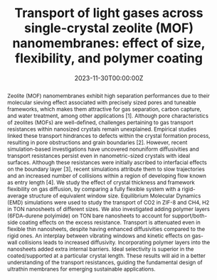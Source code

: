 ---
title: 'Transport of light gases across single-crystal zeolite (MOF) nanomembranes: effect of size, flexibility, and polymer coating'

# Authors
# If you created a profile for a user (e.g. the default `admin` user), write the username (folder name) here
# and it will be replaced with their full name and linked to their profile.
authors:
  - admin
  - Prof. Suresh K. Bhatia

# Author notes (optional)
author_notes:
  - 'Equal contribution'
  - 'Equal contribution'

date: '2023-11-30T00:00:00Z'
doi: ''

# Schedule page publish date (NOT publication's date).
publishDate: '2023-11-30T00:00:00Z'

# Publication type.
# Accepts a single type but formatted as a YAML list (for Hugo requirements).
# Enter a publication type from the CSL standard.
publication_types: ['paper-conference']

# Publication name and optional abbreviated publication name.
publication: In *International Symposium on Green Transformation of Carbon Dioxide (ISGTCO2)*
publication_short: In *ISGTCO2*

abstract: Zeolite (MOF) nanomembranes exhibit high separation performances due to their molecular sieving effect associated with precisely sized pores and tuneable frameworks, which makes them attractive for gas separation, carbon capture, and water treatment, among other applications [1]. Although pore characteristics of zeolites (MOFs) are well-defined, challenges pertaining to gas transport resistances within nanosized crystals remain unexplained. Empirical studies linked these transport hindrances to defects within the crystal formation process, resulting in pore obstructions and grain boundaries [2]. However, recent simulation-based investigations have uncovered nonuniform diffusivities and transport resistances persist even in nanometric-sized crystals with ideal surfaces. Although these resistances were initially ascribed to interfacial effects on the boundary layer [3], recent simulations attribute them to slow trajectories and an increased number of collisions within a region of developing flow known as entry length [4]. We study the effect of crystal thickness and framework flexibility on gas diffusion, by comparing a fully flexible system with a rigid-average structure of equivalent window size. Equilibrium Molecular Dynamics (EMD) simulations were used to study the transport of CO2 in ZIF-8 and CH4, H2 in TON nanosheets of different sizes. We also investigated adding polymer layers (6FDA-durene polyimide) on TON bare nanosheets to account for support/both-side coating effects on the excess resistance. Transport is attenuated even in flexible thin nanosheets, despite having enhanced diffusivities compared to the rigid ones. An interplay between vibrating windows and kinetic effects on gas-wall collisions leads to increased diffusivity. Incorporating polymer layers into the nanosheets added extra internal barriers. Ideal selectivity is superior in the coated/supported at a particular crystal length. These results will aid in a better understanding of the transport resistances, guiding the fundamental design of ultrathin membranes for emerging sustainable applications.


#abstract: Lorem ipsum dolor sit amet, consectetur adipiscing elit. Duis posuere tellus ac convallis placerat. Proin tincidunt magna sed ex sollicitudin condimentum. Sed ac faucibus dolor, scelerisque sollicitudin nisi. Cras purus urna, suscipit quis sapien eu, pulvinar tempor diam. Quisque risus orci, mollis id ante sit amet, gravida egestas nisl. Sed ac tempus magna. Proin in dui enim. Donec condimentum, sem id dapibus fringilla, tellus enim condimentum arcu, nec volutpat est felis vel metus. Vestibulum sit amet erat at nulla eleifend gravida.

# Summary. An optional shortened abstract.
summary: We study the effect of crystal thickness and framework flexibility on gas diffusion, by comparing a fully flexible system with a rigid-average structure of equivalent window size. Equilibrium Molecular Dynamics (EMD) simulations were used to study the transport of CO2 in ZIF-8 and CH4, H2 in TON nanosheets of different sizes. We also investigated adding polymer layers (6FDA-durene polyimide) on TON bare nanosheets to account for support/both-side coating effects on the excess resistance.

# Display this page in the Featured widget?
featured: true

# Custom links (uncomment lines below)
# links:
# - name: Custom Link
#   url: http://example.org
#
tags: 
- Zeolites
- Diffusion
- Nanosheet
- Adsorption
#
# Display this page in the Featured widget?
#featured: true
#
# Custom links (uncomment lines below)
# links:
# - name: Event site
#   url: https://uqevents.eventsair.com/isgtco2/

url_pdf: ''
url_code: 'https://github.com/HugoBlox/hugo-blox-builder'
url_slides: 'https://christianczb.github.io/publication/zuluaga-bedoya-2023-b/ISGTCO2-Symposium.pdf'
url_video:

# Featured image
# To use, add an image named `featured.jpg/png` to your page's folder.
image:
  caption: ''
  focal_point: ''
  preview_only: false

---